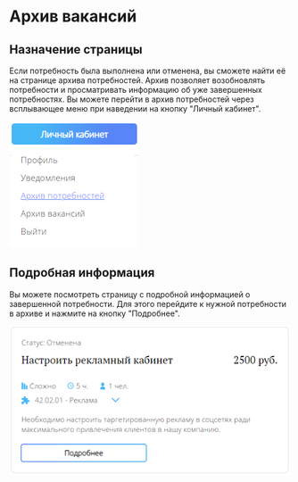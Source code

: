 # Архив вакансий

## Назначение страницы
Если потребность была выполнена или отменена, вы сможете найти её на странице архива потребностей. Архив позволяет возобновлять потребности и просматривать информацию об уже завершенных потребностях. Вы можете перейти в архив потребностей через всплывающее меню при наведении на кнопку "Личный кабинет".

![МенюАрхиваПотребностей.png](../../files/МенюАрхиваПотребностей.png)

## Подробная информация
Вы можете посмотреть страницу с подробной информацией о завершенной потребности. Для этого перейдите к нужной потребности в архиве и нажмите на кнопку "Подробнее".

![АрхивПодробная.png](../files/АрхивПодробная.png)
